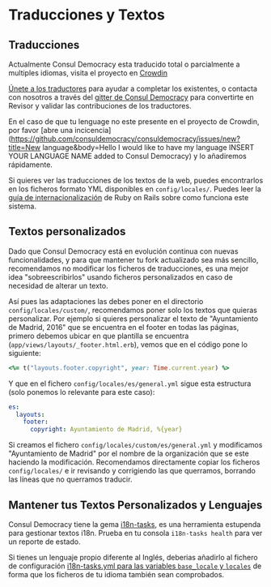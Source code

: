 # Traducciones y Textos

## Traducciones

Actualmente Consul Democracy esta traducido total o parcialmente a multiples idiomas, visita el proyecto en [Crowdin](https://crowdin.com/project/consul)

[Únete a los traductores](https://crwd.in/consul) para ayudar a completar los existentes, o contacta con nosotros a través del [gitter de Consul Democracy](https://gitter.im/consul/consul) para convertirte en Revisor y validar las contribuciones de los traductores.

En el caso de que tu lenguage no este presente en el proyecto de Crowdin, por favor [abre una incicencia](https://github.com/consuldemocracy/consuldemocracy/issues/new?title=New language&body=Hello I would like to have my language INSERT YOUR LANGUAGE NAME added to Consul Democracy) y lo añadiremos rápidamente.

Si quieres ver las traducciones de los textos de la web, puedes encontrarlos en los ficheros formato YML disponibles en `config/locales/`. Puedes leer la [guía de internacionalización](http://guides.rubyonrails.org/i18n.html) de Ruby on Rails sobre como funciona este sistema.

## Textos personalizados

Dado que Consul Democracy está en evolución continua con nuevas funcionalidades, y para que mantener tu fork actualizado sea más sencillo, recomendamos no modificar los ficheros de traducciones, es una mejor idea "sobreescribirlos" usando ficheros personalizados en caso de necesidad de alterar un texto.

Así pues las adaptaciones las debes poner en el directorio `config/locales/custom/`, recomendamos poner solo los textos que quieras personalizar. Por ejemplo si quieres personalizar el texto de "Ayuntamiento de Madrid, 2016" que se encuentra en el footer en todas las páginas, primero debemos ubicar en que plantilla se encuentra (`app/views/layouts/_footer.html.erb`), vemos que en el código pone lo siguiente:

```ruby
<%= t("layouts.footer.copyright", year: Time.current.year) %>
```

Y que en el fichero `config/locales/es/general.yml` sigue esta estructura (solo ponemos lo relevante para este caso):

```yml
es:
  layouts:
    footer:
      copyright: Ayuntamiento de Madrid, %{year}

```

Si creamos el fichero `config/locales/custom/es/general.yml` y modificamos "Ayuntamiento de Madrid" por el nombre de la organización que se este haciendo la modificación. Recomendamos directamente copiar los ficheros `config/locales/` e ir revisando y corrigiendo las que querramos, borrando las líneas que no querramos traducir.

## Mantener tus Textos Personalizados y Lenguajes

Consul Democracy tiene la gema [i18n-tasks](https://github.com/glebm/i18n-tasks), es una herramienta estupenda para gestionar textos i18n. Prueba en tu consola `i18n-tasks health` para ver un reporte de estado.

Si tienes un lenguaje propio diferente al Inglés, deberias añadirlo al fichero de configuración [i18n-tasks.yml para las variables `base_locale` y `locales`](https://github.com/consuldemocracy/consuldemocracy/blob/master/config/i18n-tasks.yml#L4-L7) de forma que los ficheros de tu idioma también sean comprobados.
